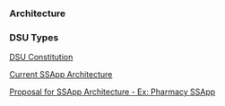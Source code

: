 ### Architecture

### DSU Types

[DSU Constitution](resources/drawings/finishedGoodsTraceabilityDSUTypes-Current.png)

[Current SSApp Architecture](resources/drawings/finishedGoodsTraceabilityDSUTypes-Current.png)

[Proposal for SSApp Architecture - Ex: Pharmacy SSApp](resources/drawings/finishedGoodsTraceabilityDSUTypes-PharmacySSAppArchitecture.png)